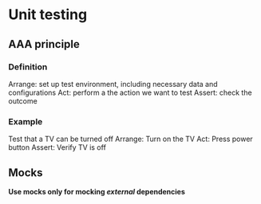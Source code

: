 # Unit testing

## AAA principle

### Definition

Arrange: set up test environment, including necessary data and configurations
Act: perform a the action we want to test
Assert: check the outcome

### Example

Test that a TV can be turned off
Arrange: Turn on the TV
Act: Press power button
Assert: Verify TV is off

## Mocks

**Use mocks only for mocking _external_ dependencies**
